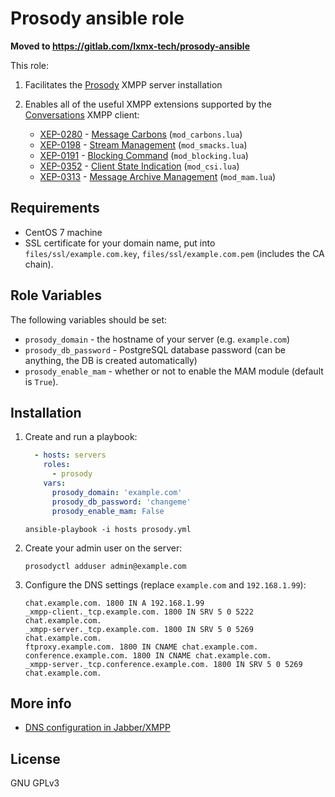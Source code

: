 # Prosody ansible role

**Moved to https://gitlab.com/lxmx-tech/prosody-ansible**

This role:

1. Facilitates the [Prosody](https://www.prosody.im) XMPP server installation
2. Enables all of the useful XMPP extensions supported by the [Conversations](https://conversations.im) XMPP client:

    * [XEP-0280](https://xmpp.org/extensions/xep-0280.html) - [Message Carbons](https://code.google.com/p/prosody-modules/wiki/mod_carbons) (`mod_carbons.lua`)
    * [XEP-0198](https://xmpp.org/extensions/xep-0198.html) - [Stream Management](https://code.google.com/p/prosody-modules/wiki/mod_smacks) (`mod_smacks.lua`)
    * [XEP-0191](https://xmpp.org/extensions/xep-0191.html) - [Blocking Command](https://code.google.com/p/prosody-modules/wiki/mod_blocking) (`mod_blocking.lua`)
    * [XEP-0352](https://xmpp.org/extensions/xep-0352.html) - [Client State Indication](https://code.google.com/p/prosody-modules/wiki/mod_csi) (`mod_csi.lua`)
    * [XEP-0313](https://xmpp.org/extensions/xep-0313.html) - [Message Archive Management](https://code.google.com/p/prosody-modules/wiki/mod_mam) (`mod_mam.lua`)

## Requirements

  * CentOS 7 machine
  * SSL certificate for your domain name, put into `files/ssl/example.com.key`, `files/ssl/example.com.pem` (includes the CA chain).

## Role Variables

The following variables should be set:

  * `prosody_domain` - the hostname of your server (e.g. `example.com`)
  * `prosody_db_password` - PostgreSQL database password (can be anything, the DB is created automatically)
  * `prosody_enable_mam` - whether or not to enable the MAM module (default is `True`).

## Installation

1. Create and run a playbook:

    ```yaml
      - hosts: servers
        roles:
          - prosody
        vars:
          prosody_domain: 'example.com'
          prosody_db_password: 'changeme'
          prosody_enable_mam: False
    ```

    ```
    ansible-playbook -i hosts prosody.yml
    ```

2. Create your admin user on the server:

    ```
    prosodyctl adduser admin@example.com
    ```

3. Configure the DNS settings (replace `example.com` and `192.168.1.99`):

    ```
    chat.example.com. 1800 IN A 192.168.1.99
    _xmpp-client._tcp.example.com. 1800 IN SRV 5 0 5222 chat.example.com.
    _xmpp-server._tcp.example.com. 1800 IN SRV 5 0 5269 chat.example.com.
    ftproxy.example.com. 1800 IN CNAME chat.example.com.
    conference.example.com. 1800 IN CNAME chat.example.com.
    _xmpp-server._tcp.conference.example.com. 1800 IN SRV 5 0 5269 chat.example.com.
    ```

## More info

* [DNS configuration in Jabber/XMPP](http://prosody.im/doc/dns)

## License

GNU GPLv3
